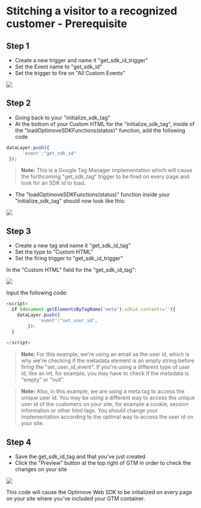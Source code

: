 # Stitching a visitor to a recognized customer - Prerequisite

## Step 1
* Create a new trigger and name it "get_sdk_id_trigger" 
* Set the Event name to "get_sdk_id"
* Set the trigger to fire on "All Custom Events"

<p align="left"><kbd><img src="https://github.com/optimove-tech/Web-SDK-Integration-Guide/blob/master/Web-SDK-Basic-Code-Setup/images/get_sdk_id_trigger.png?raw=true"><kbd></p>
  
## Step 2
* Going back to your "initialize_sdk_tag"
* At the bottom of your Custom HTML for the "initialize_sdk_tag", inside of the "loadOptimoveSDKFunctions(status)" function, add the following code

```javascript
dataLayer.push({
      'event':"get_sdk_id"
 });
 ```
 
 >**Note:**
This is a Google Tag Manager implementation which will cause the forthcoming "get_sdk_tag" trigger to be fired on every page and look for an SDK id to load.

* The "loadOptimoveSDKFunctions(status)" function inside your "initialize_sdk_tag" should now look like this:

<p align="left"><kbd><img src="https://github.com/optimove-tech/Web-SDK-Integration-Guide/blob/master/Web-SDK-Basic-Code-Setup/images/event_get_sdk_id_screenshot.png?raw=true"><kbd></p>

## Step 3
* Create a new tag and name it "get_sdk_id_tag" 
* Set the type to "Custom HTML" 
* Set the firing trigger to "get_sdk_id_trigger"

In the "Custom HTML" field for the "get_sdk_id_tag": 

<p align="left"><kbd><img src="https://github.com/optimove-tech/Web-SDK-Integration-Guide/blob/master/Web-SDK-Basic-Code-Setup/images/get_sdk_id_html_input.png?raw=true"> <kbd></p>

Input the following code:

```javascript
<script>
  if (document.getElementsByTagName('meta').sdkid.content!=''){
    dataLayer.push({
      		'event':"set_user_id",
    	});
  }
  
</script>
```
>**Note:**
For this example, we're using an email as the user id, which is why we're checking if the metadata element is an empty string before firing the "set_user_id_event". If you're using a different type of user id, like an int, for example, you may have to check if the metadata is "empty" or "null".

>**Note:**
Also, in this example, we are using a meta tag to access the unique user id. You may be using a different way to access the unique user id of the customers on your site, for example a cookie, session information or other html tags. You should change your implementation according to the optimal way to access the user id on your site.

## Step 4
* Save the get_sdk_id_tag and that you've just created
* Click the "Preview" button at the top right of GTM in order to check the changes on your site

<p align="left"><kbd><img src="https://github.com/optimove-tech/Web-SDK-Integration-Guide/blob/master/Web-SDK-Basic-Code-Setup/images/preview_screenshot_2.png?raw=true"><kbd></p>

This code will cause the Optimove Web SDK to be initialized on every page on your site where you've included your GTM container.
